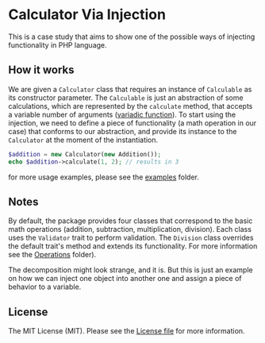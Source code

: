 # Calculator Via Injection

This is a case study that aims to show one of the possible ways of injecting functionality in PHP language.


## How it works
 
We are given a `Calculator` class that requires an instance of `Calculable` as its constructor parameter. The
`Calculable` is just an abstraction of some calculations, which are represented by the `calculate` method, that
accepts a variable number of arguments ([variadic function](https://en.wikipedia.org/wiki/Variadic_function)). To
start using the injection, we need to define a piece of functionality (a math operation in our case) that conforms
to our abstraction, and provide its instance to the `Calculator` at the moment of the instantiation.

```php
$addition = new Calculator(new Addition());
echo $addition->calculate(1, 2); // results in 3
```
for more usage examples, please see the [examples](examples/) folder.


## Notes

By default, the package provides four classes that correspond to the basic math operations (addition, subtraction,
multiplication, division). Each class uses the `Validator` trait to perform validation. The `Division` class overrides
the default trait's method and extends its functionality. For more information see the [Operations](src/Operations/) folder).

The decomposition might look strange, and it is. But this is just an example on how we can inject one object into another one
and assign a piece of behavior to a variable. 


## License

The MIT License (MIT). Please see the [License file](LICENSE.md) for more information.